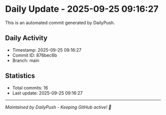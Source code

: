 # Daily Update - 2025-09-25 09:16:27

This is an automated commit generated by DailyPush.

## Daily Activity
- Timestamp: 2025-09-25 09:16:27
- Commit ID: 876bec6b
- Branch: main

## Statistics
- Total commits: 16
- Last update: 2025-09-25 09:16:27

---
*Maintained by DailyPush - Keeping GitHub active! 🚀*
